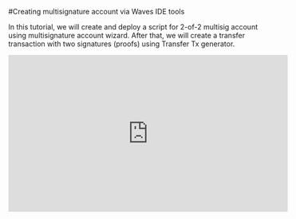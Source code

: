 #Creating multisignature account via Waves IDE tools

In this tutorial, we will create and deploy a script for 2-of-2 multisig account using multisignature account wizard. After that, we will create a transfer transaction with two signatures (proofs) using Transfer Tx generator.

<iframe width="560" height="315" src="https://www.youtube.com/embed/8DKRGnwsBjk?rel=0" frameborder="0" allow="accelerometer; autoplay; encrypted-media; gyroscope; picture-in-picture" allowfullscreen></iframe>
